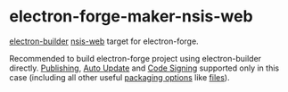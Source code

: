 # electron-forge-maker-nsis-web

[electron-builder](https://github.com/electron-userland/electron-builder) [nsis-web](https://electron.build/configuration/nsis) target for electron-forge.

Recommended to build electron-forge project using electron-builder directly.
[Publishing](https://www.electron.build/configuration/publish),
[Auto Update](https://electron.build/auto-update)
and [Code Signing](https://electron.build/code-signing) supported only in this case
(including all other useful [packaging options](https://electron.build/configuration/configuration) like [files](https://electron.build./configuration.md#Config-files)).